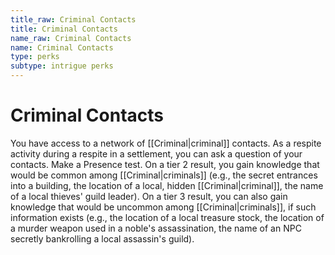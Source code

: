 ```yaml
---
title_raw: Criminal Contacts
title: Criminal Contacts
name_raw: Criminal Contacts
name: Criminal Contacts
type: perks
subtype: intrigue perks
---
```


# Criminal Contacts

You have access to a network of [[Criminal|criminal]] contacts. As a respite activity during a respite in a settlement, you can ask a question of your contacts. Make a Presence test. On a tier 2 result, you gain knowledge that would be common among [[Criminal|criminals]] (e.g., the secret entrances into a building, the location of a local, hidden [[Criminal|criminal]], the name of a local thieves' guild leader). On a tier 3 result, you can also gain knowledge that would be uncommon among [[Criminal|criminals]], if such information exists (e.g., the location of a local treasure stock, the location of a murder weapon used in a noble's assassination, the name of an NPC secretly bankrolling a local assassin's guild).
